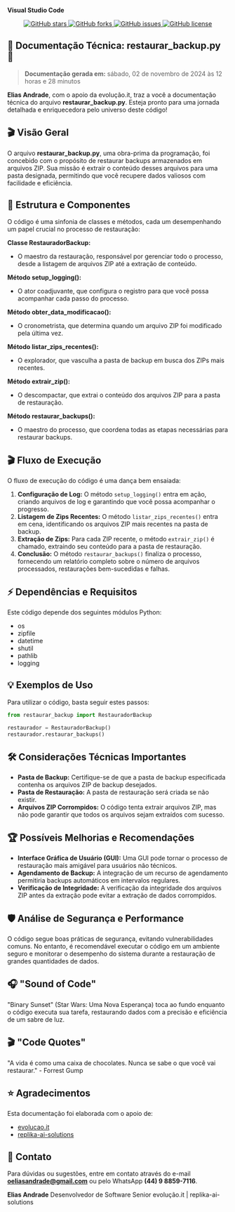 **Visual Studio Code**

<p align="center">
  <a href="https://github.com/chaos4455/restaurar_backup.py">
    <img src="https://img.shields.io/github/stars/chaos4455/restaurar_backup.py?style=social" alt="GitHub stars">
  </a>
  <a href="https://github.com/chaos4455/restaurar_backup.py">
    <img src="https://img.shields.io/github/forks/chaos4455/restaurar_backup.py?style=social" alt="GitHub forks">
  </a>
  <a href="https://github.com/chaos4455/restaurar_backup.py">
    <img src="https://img.shields.io/github/issues/chaos4455/restaurar_backup.py?style=social" alt="GitHub issues">
  </a>
  <a href="https://github.com/chaos4455/restaurar_backup.py">
    <img src="https://img.shields.io/github/license/chaos4455/restaurar_backup.py?style=social" alt="GitHub license">
  </a>
</p>

## 🌟 Documentação Técnica: restaurar_backup.py 🌟

> **Documentação gerada em:** sábado, 02 de novembro de 2024 às 12 horas e 28 minutos

**Elias Andrade**, com o apoio da evolução.it, traz a você a documentação técnica do arquivo **restaurar_backup.py**. Esteja pronto para uma jornada detalhada e enriquecedora pelo universo deste código!

## 🎬 Visão Geral

O arquivo **restaurar_backup.py**, uma obra-prima da programação, foi concebido com o propósito de restaurar backups armazenados em arquivos ZIP. Sua missão é extrair o conteúdo desses arquivos para uma pasta designada, permitindo que você recupere dados valiosos com facilidade e eficiência.

## 🤖 Estrutura e Componentes

O código é uma sinfonia de classes e métodos, cada um desempenhando um papel crucial no processo de restauração:

**Classe RestauradorBackup:**

* O maestro da restauração, responsável por gerenciar todo o processo, desde a listagem de arquivos ZIP até a extração de conteúdo.

**Método setup_logging():**

* O ator coadjuvante, que configura o registro para que você possa acompanhar cada passo do processo.

**Método obter_data_modificacao():**

* O cronometrista, que determina quando um arquivo ZIP foi modificado pela última vez.

**Método listar_zips_recentes():**

* O explorador, que vasculha a pasta de backup em busca dos ZIPs mais recentes.

**Método extrair_zip():**

* O descompactar, que extrai o conteúdo dos arquivos ZIP para a pasta de restauração.

**Método restaurar_backups():**

* O maestro do processo, que coordena todas as etapas necessárias para restaurar backups.

## 🎬 Fluxo de Execução

O fluxo de execução do código é uma dança bem ensaiada:

1. **Configuração de Log:** O método `setup_logging()` entra em ação, criando arquivos de log e garantindo que você possa acompanhar o progresso.
2. **Listagem de Zips Recentes:** O método `listar_zips_recentes()` entra em cena, identificando os arquivos ZIP mais recentes na pasta de backup.
3. **Extração de Zips:** Para cada ZIP recente, o método `extrair_zip()` é chamado, extraindo seu conteúdo para a pasta de restauração.
4. **Conclusão:** O método `restaurar_backups()` finaliza o processo, fornecendo um relatório completo sobre o número de arquivos processados, restaurações bem-sucedidas e falhas.

## ⚡ Dependências e Requisitos

Este código depende dos seguintes módulos Python:

* os
* zipfile
* datetime
* shutil
* pathlib
* logging

## 💡 Exemplos de Uso

Para utilizar o código, basta seguir estes passos:

```python
from restaurar_backup import RestauradorBackup

restaurador = RestauradorBackup()
restaurador.restaurar_backups()
```

## 🛠 Considerações Técnicas Importantes

* **Pasta de Backup:** Certifique-se de que a pasta de backup especificada contenha os arquivos ZIP de backup desejados.
* **Pasta de Restauração:** A pasta de restauração será criada se não existir.
* **Arquivos ZIP Corrompidos:** O código tenta extrair arquivos ZIP, mas não pode garantir que todos os arquivos sejam extraídos com sucesso.

## 🏆 Possíveis Melhorias e Recomendações

* **Interface Gráfica de Usuário (GUI):** Uma GUI pode tornar o processo de restauração mais amigável para usuários não técnicos.
* **Agendamento de Backup:** A integração de um recurso de agendamento permitiria backups automáticos em intervalos regulares.
* **Verificação de Integridade:** A verificação da integridade dos arquivos ZIP antes da extração pode evitar a extração de dados corrompidos.

## 🛡 Análise de Segurança e Performance

O código segue boas práticas de segurança, evitando vulnerabilidades comuns. No entanto, é recomendável executar o código em um ambiente seguro e monitorar o desempenho do sistema durante a restauração de grandes quantidades de dados.

## 🎧 "Sound of Code"

"Binary Sunset" (Star Wars: Uma Nova Esperança) toca ao fundo enquanto o código executa sua tarefa, restaurando dados com a precisão e eficiência de um sabre de luz.

## 🎬 "Code Quotes"

"A vida é como uma caixa de chocolates. Nunca se sabe o que você vai restaurar." - Forrest Gump

## ⭐ Agradecimentos

Esta documentação foi elaborada com o apoio de:

* [evolucao.it](https://www.evolucaoit.com.br/)
* [replika-ai-solutions](https://www.replika.ai/)

## 💌 Contato

Para dúvidas ou sugestões, entre em contato através do e-mail **oeliasandrade@gmail.com** ou pelo WhatsApp **(44) 9 8859-7116**.

**Elias Andrade**
Desenvolvedor de Software Senior
evolução.it | replika-ai-solutions